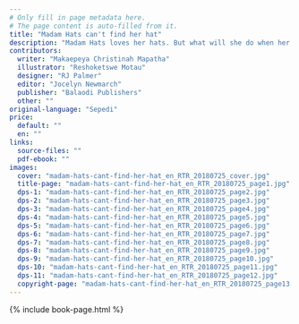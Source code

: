 ```yaml
---
# Only fill in page metadata here.
# The page content is auto-filled from it.
title: "Madam Hats can't find her hat"
description: "Madam Hats loves her hats. But what will she do when her favourite hat goes missing?"
contributors:
  writer: "Makaepeya Christinah Mapatha"
  illustrator: "Reshoketswe Motau"
  designer: "RJ Palmer"
  editor: "Jocelyn Newmarch"
  publisher: "Balaodi Publishers"
  other: ""
original-language: "Sepedi"
price:
  default: ""
  en: ""
links:
  source-files: ""
  pdf-ebook: ""
images:
  cover: "madam-hats-cant-find-her-hat_en_RTR_20180725_cover.jpg"
  title-page: "madam-hats-cant-find-her-hat_en_RTR_20180725_page1.jpg"
  dps-1: "madam-hats-cant-find-her-hat_en_RTR_20180725_page2.jpg"
  dps-2: "madam-hats-cant-find-her-hat_en_RTR_20180725_page3.jpg"
  dps-3: "madam-hats-cant-find-her-hat_en_RTR_20180725_page4.jpg"
  dps-4: "madam-hats-cant-find-her-hat_en_RTR_20180725_page5.jpg"
  dps-5: "madam-hats-cant-find-her-hat_en_RTR_20180725_page6.jpg"
  dps-6: "madam-hats-cant-find-her-hat_en_RTR_20180725_page7.jpg"
  dps-7: "madam-hats-cant-find-her-hat_en_RTR_20180725_page8.jpg"
  dps-8: "madam-hats-cant-find-her-hat_en_RTR_20180725_page9.jpg"
  dps-9: "madam-hats-cant-find-her-hat_en_RTR_20180725_page10.jpg"
  dps-10: "madam-hats-cant-find-her-hat_en_RTR_20180725_page11.jpg"
  dps-11: "madam-hats-cant-find-her-hat_en_RTR_20180725_page12.jpg"
  copyright-page: "madam-hats-cant-find-her-hat_en_RTR_20180725_page13.jpg"
---
```


{% include book-page.html %}
